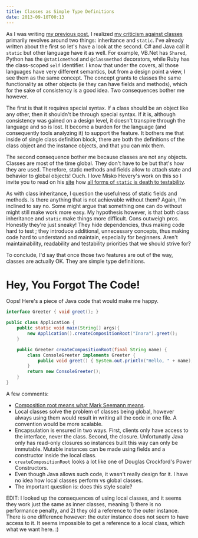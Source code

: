 ```yaml
---
title: Classes as Simple Type Definitions
date: 2013-09-10T00:13
---
```


As I was writing [my previous post](http://elevatedabstractions.wordpress.com/2013/09/07/single-class-inheritance-is-hell/), I realized [my criticism against classes](http://elevatedabstractions.wordpress.com/2013/08/25/object-orientation-doesnt-need-classes/) primarily revolves around two things: inheritance and `static`. I've already written about the first so let's have a look at the second. C# and Java call it `static` but other language have it as well. For example, VB.Net has `Shared`, Python has the `@staticmethod` and `@classmethod` decorators, while Ruby has the class-scoped `self` identifier. I know that under the covers, all those languages have very different semantics, but from a design point a view, I see them as the same concept. The concept grants to classes the same functionality as other objects (ie they can have fields and methods), which for the sake of consistency is a good idea. Two consequences bother me however.

The first is that it requires special syntax. If a class should be an object like any other, then it shouldn't be through special syntax. If it is, although consistency was gained on a design level, it doesn't transpire through the language and so is lost. It become a burden for the language (and consequently tools analyzing it) to support the feature. It bothers me that inside of single class definition block, there are both the definitions of the class object and the instance objects, and that you can mix them.

The second consequence bother me because classes are not any objects. Classes are most of the time global. They don't have to be but that's how they are used. Therefore, static methods and fields allow to attach state and behavior to global objects! Ouch. I love Misko Hevery's work on this so I invite you to read on his [site](http://misko.hevery.com/) how [all forms of `static` is death to testability](http://misko.hevery.com/code-reviewers-guide/flaw-brittle-global-state-singletons/).

As with class inheritance, I question the usefulness of static fields and methods. Is there anything that is not achievable without them? Again, I'm inclined to say no. Some might argue that something one can do without might still make work more easy. My hypothesis however, is that both class inheritance and `static` make things more difficult. Cons outweigh pros. Honestly they're just sneaky! They hide dependencies, thus making code hard to test ; they introduce additional, unnecessary concepts, thus making code hard to understand and maintain, especially for beginners. Aren't maintainability, readability and testability priorities that we should strive for?

To conclude, I'd say that once those two features are out of the way, classes are actually OK. They are simple type definitions.

# Hey, You Forgot The Code!

Oops! Here's a piece of Java code that would make me happy.

```java
interface Greeter { void greet(); }

public class Application {
    public static void main(String[] args){
        new Application().createCompositionRoot("Inara").greet();
    }

    public Greeter createCompositionRoot(final String name) {
        class ConsoleGreeter implements Greeter {
            public void greet() { System.out.println("Hello, " + name); }
        }
        return new ConsoleGreeter();
    }
}
```

A few comments:
- [Composition root means what Mark Seemann means](http://blog.ploeh.dk/2011/07/28/CompositionRoot/).
- Local classes solve the problem of classes being global, however always using them would result in writing all the code in one file. A convention would be more scalable.
- Encapsulation is ensured in two ways. First, clients only have access to the interface, never the class. Second, the closure. Unfortunatly Java only has read-only closures so instances built this way can only be immutable. Mutable instances can be made using fields and a constructor inside the local class.
- `createCompositionRoot` looks a lot like one of Douglas Crockford's Power Constructors.
- Even though Java allows such code, it wasn't really design for it. I have no idea how local classes perform vs global classes.
- The important question is: does this style scale?

EDIT: I looked up the consequences of using local classes, and it seems they work just the same as inner classes, meaning 1) there is no performance penalty, and 2) they old a reference to the outer instance. There is one difference however: the outer instance does not seem to have access to it. It seems impossible to get a reference to a local class, which what we want here. :)
